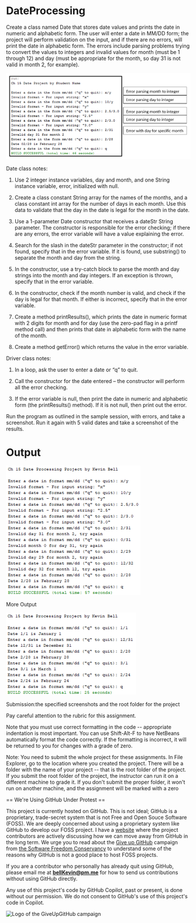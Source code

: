 # DateProcessing

Create a class named Date that stores date values and prints the date in numeric and alphabetic form. The user will enter a date in MM/DD form; the project will perform validation on the input, and if there are no errors, will print the date in alphabetic form. The errors include parsing problems trying to convert the values to integers and invalid values for month (must be 1 through 12) and day (must be appropriate for the month, so day 31 is not valid in month 2, for example).

![example](https://github.com/bell-kevin/DateProcessing/blob/main/save1.PNG)

Date class notes:

1. Use 2 integer instance variables, day and month, and one String instance variable, error, initialized with null.

2. Create a class constant String array for the names of the months, and a class constant int array for the number of days in each month. Use this data to validate that the day in the date is legal for the month in the date.

3. Use a 1-parameter Date constructor that receives a dateStr String parameter. The constructor is responsible for the error checking; if there are any errors, the error variable will have a value explaining the error.

4. Search for the slash in the dateStr parameter in the constructor; if not found, specify that in the error variable. If it is found, use substring() to separate the month and day from the string.

5. In the constructor, use a try-catch block to parse the month and day strings into the month and day integers. If an exception is thrown, specify that in the error variable.

6. In the constructor, check if the month number is valid, and check if the day is legal for that month. If either is incorrect, specify that in the error variable.

7. Create a method printResults(), which prints the date in numeric format with 2 digits for month and for day (use the zero-pad flag in a printf method call) and then prints that date in alphabetic form with the name of the month.

8. Create a method getError() which returns the value in the error variable.

Driver class notes:

1. In a loop, ask the user to enter a date or “q” to quit.

2. Call the constructor for the date entered – the constructor will perform all the error checking.

3. If the error variable is null, then print the date in numeric and alphabetic form (the printResults() method). If it is not null, then print out the error.

Run the program as outlined in the sample session, with errors, and take a screenshot. Run it again with 5 valid dates and take a screenshot of the results.

# Output

![output](https://github.com/bell-kevin/DateProcessing/blob/main/dateProcessing.PNG)

More Output

![validData](https://github.com/bell-kevin/DateProcessing/blob/main/validDates.PNG)

Submission:the specified screenshots and the root folder for the project

Pay careful attention to the rubric for this assignment.

Note that you must use correct formatting in the code -- appropriate indentation is most important. You can use Shift-Alt-F to have NetBeans automatically format the code correctly. If the formatting is incorrect, it will be returned to you for changes with a grade of zero.

Note: You need to submit the whole project for these assignments. In File Explorer, go to the location where you created the project. There will be a folder with the name of your project -- that is the root folder of the project.  If you submit the root folder of the project, the instructor can run it on a different machine to grade it. If you don't submit the proper folder, it won't run on another machine, and the assignment will be marked with a zero

== We're Using GitHub Under Protest ==

This project is currently hosted on GitHub.  This is not ideal; GitHub is a
proprietary, trade-secret system that is not Free and Open Souce Software
(FOSS).  We are deeply concerned about using a proprietary system like GitHub
to develop our FOSS project. I have a [website](https://bellKevin.me) where the
project contributors are actively discussing how we can move away from GitHub
in the long term.  We urge you to read about the [Give up GitHub](https://GiveUpGitHub.org) campaign 
from [the Software Freedom Conservancy](https://sfconservancy.org) to understand some of the reasons why GitHub is not 
a good place to host FOSS projects.

If you are a contributor who personally has already quit using GitHub, please
email me at **bellKevin@pm.me** for how to send us contributions without
using GitHub directly.

Any use of this project's code by GitHub Copilot, past or present, is done
without our permission.  We do not consent to GitHub's use of this project's
code in Copilot.

![Logo of the GiveUpGitHub campaign](https://sfconservancy.org/img/GiveUpGitHub.png)
